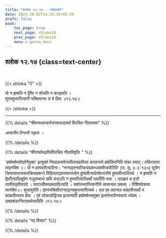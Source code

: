 ```yaml
---
title: "श्लोक १२.१७ - भक्तियोग"
date: 2023-10-02T14:35:35+05:30
draft: false
book:
    toc_page: true
    next_page: shloka18
    prev_page: shloka16
    menu : geeta_menu
---
```




## श्लोक १२.१७ {class=text-center}

<br/>

{{< shloka  "0"  >}}

यो न हृष्यति न द्वेष्टि न शोचति न काङ्क्षति ।     
शुभाशुभपरित्यागी भक्तिमान्यः स मे प्रियः ॥१२.१७॥

{{< /shloka >}}

---


{{% details "श्रीमन्मध्वाचार्यभगवत्पादाचर्य विरचित  गीताभाष्य" %}}

*आचार्येण टिप्पणी नकृतः ।*

{{% /details %}}



{{% details "श्रीराघवेन्द्रतीर्थविरचित गीताविवृतिः " %}}

'हर्षामर्षभयोदवेगै्मुक्त' इत्युक्ते निष्ठाप्रत्ययेनातीतत्वप्रतीत्या कालान्तरे
हर्षादिमानिति शंका स्यात्‌। तन्निरासाय तद्यनक्ति ॥। यो न हरष्यतौत्यादिना।
“नानद्यतनवत्क्रियाप्रबन्धसामौप्ययोरिति’ (पा. सू. ३-३-१३५) सूत्रेण
क्रियासातत्यरूपक्रियाप्रबन्धे विहितलट्‌प्रत्ययान्तत्वेन हूष्यतीत्यादेर्यावजजौवं
हुष्यतीत्यादिरर्थः । न हृष्यति न द्वेष्टीत्यादिखूपेण नञूसम्बन्धे सति कदाऽपि न
हुष्यतीत्यादिरर्थो भवतीति भावः । उदाहृतं च वृत्तौ तार्तीयतृतीयपादे ।
यावञ्जीवमन्नमदादित्यादि । सर्वारम्भपरित्यागौति सामान्यत उक्तम्‌ ।
विशिष्योक्त्या व्यनक्ति॥। शुभाशुभेति। ज्ञानभक्तिवैराग्याद्यन्यशुभत्यागीत्यर्थः।
अत एव तदन्यन्न कांक्षतीत्यर्थो न कांक्षतीत्यस्य ज्ञेयः । एवं लोकान्नोद्विजत
इत्यस्यापि हर्षामर्षभयमुक्त इत्यनेनापौनरुवत्यं ध्येयम्‌ ।
उक्तशंकानिरासार्थत्वादिति ॥१२.१७॥

{{% /details %}}



{{% details "पद विचार" %}}


{{% /details %}}
